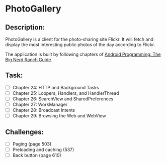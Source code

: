 # PhotoGallery

## Description:
PhotoGallery is a client for the photo-sharing site Flickr. It will fetch and display the most interesting public photos of the day according to Flickr.

The application is built by following chapters of [Android Programming: The Big Nerd Ranch Guide](https://learning.oreilly.com/library/view/android-programming-the/9780135257555/).

## Task:
- [ ] Chapter 24: HTTP and Background Tasks
- [ ] Chapter 25: Loopers, Handlers, and HandlerThread
- [ ] Chapter 26: SearchView and SharedPreferences
- [ ] Chapter 27: WorkManager
- [ ] Chapter 28: Broadcast Intents
- [ ] Chapter 29: Browsing the Web and WebView

## Challenges:
- [ ] Paging (page 503)
- [ ] Preloading and caching (537)
- [ ] Back button (page 610)

